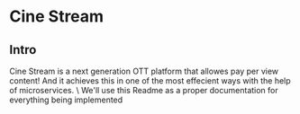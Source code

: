 # Cine Stream
## Intro
Cine Stream is a next generation OTT platform that allowes pay per view content! And it achieves this in one of the most effecient ways with the help of microservices. \\
We'll use this Readme as a proper documentation for everything being implemented